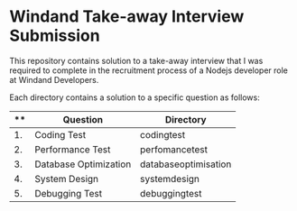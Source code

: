 # Windand Take-away Interview Submission

This repository contains solution to a take-away interview that I was required to complete in the recruitment process of a Nodejs developer role at Windand Developers.

Each directory contains a solution to a specific question as follows:

| ** | Question              | Directory            |
|----|-----------------------|----------------------|
| 1. | Coding Test           | codingtest           |
| 2. | Performance Test      | perfomancetest       |
| 3. | Database Optimization | databaseoptimisation |
| 4. | System Design         | systemdesign         |
| 5. | Debugging Test        | debuggingtest        |
